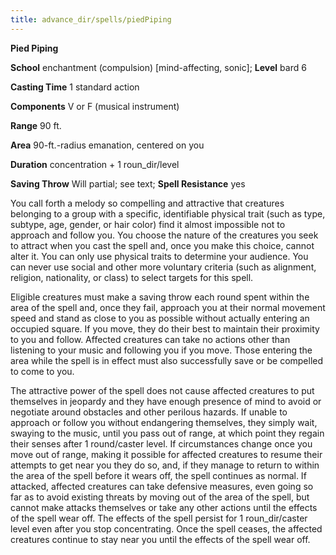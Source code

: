 ```yaml
---
title: advance_dir/spells/piedPiping
---
```

 **Pied Piping**

**School** enchantment (compulsion) [mind-affecting, sonic]; **Level** bard 6

**Casting Time** 1 standard action

**Components** V or F (musical instrument)

**Range** 90 ft.

**Area** 90-ft.-radius emanation, centered on you

**Duration** concentration + 1 roun_dir/level

**Saving Throw** Will partial; see text; **Spell Resistance** yes

You call forth a melody so compelling and attractive that creatures belonging to a group with a specific, identifiable physical trait (such as type, subtype, age, gender, or hair color) find it almost impossible not to approach and follow you. You choose the nature of the creatures you seek to attract when you cast the spell and, once you make this choice, cannot alter it. You can only use physical traits to determine your audience. You can never use social and other more voluntary criteria (such as alignment, religion, nationality, or class) to select targets for this spell.

Eligible creatures must make a saving throw each round spent within the area of the spell and, once they fail, approach you at their normal movement speed and stand as close to you as possible without actually entering an occupied square. If you move, they do their best to maintain their proximity to you and follow. Affected creatures can take no actions other than listening to your music and following you if you move. Those entering the area while the spell is in effect must also successfully save or be compelled to come to you.

The attractive power of the spell does not cause affected creatures to put themselves in jeopardy and they have enough presence of mind to avoid or negotiate around obstacles and other perilous hazards. If unable to approach or follow you without endangering themselves, they simply wait, swaying to the music, until you pass out of range, at which point they regain their senses after 1 round/caster level. If circumstances change once you move out of range, making it possible for affected creatures to resume their attempts to get near you they do so, and, if they manage to return to within the area of the spell before it wears off, the spell continues as normal. If attacked, affected creatures can take defensive measures, even going so far as to avoid existing threats by moving out of the area of the spell, but cannot make attacks themselves or take any other actions until the effects of the spell wear off. The effects of the spell persist for 1 roun_dir/caster level even after you stop concentrating. Once the spell ceases, the affected creatures continue to stay near you until the effects of the spell wear off.

